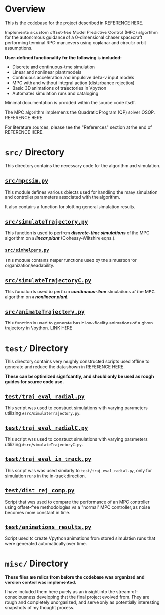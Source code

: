 # Overview
This is the codebase for the project described in REFERENCE HERE. 

Implements a custom offset-free Model Predictive Control (MPC) algortihm for the autonomous guidance of a 0-dimensional chaser spacecraft
performing terminal RPO manuevers using coplanar and circular orbit assumptions.

**User-defined functionality for the following is included:**
- Discrete and continuous-time simulation
- Linear and nonlinear plant models
- Continuous acceleration and impulsive delta-v input models
- MPC with and without integral action (disturbance rejection)
- Basic 3D animations of trajectories in Vpython
- Automated simulation runs and cataloging

Minimal documentation is provided within the source code itself.

The MPC algorithm implements the Quadratic Program (QP) solver OSQP. REFERENCE HERE

For literature sources, please see the  "References" section at the end of REFERENCE HERE.
# `src/` Directory
This directory contains the necessary code for the algorithm and simulation.

## [`src/mpcsim.py`](src/mcsim.py)
This module defines various objects used for handling the many simulation and controller parameters associated with the
algorithm.

It also contains a function for plotting general simulation results.

## [`src/simulateTrajectory.py`](src/simulateTrajectory.py)
This function is used to perfrom ***discrete-time simulations*** of the MPC algorithm on a ***linear plant*** (Clohessy-Wiltshire eqns.).

### [`src/simhelpers.py`](src/simhelpers.py)
This module contains helper functions used by the simulation for organization/readability.

## [`src/simulateTrajectoryC.py`](src/simulateTrajectoryC.py)
This function is used to perfrom ***continuous-time*** simulations of the MPC algorithm on a ***nonlinear plant***.

## [`src/animateTrajectory.py`](src/animateTrajectoryC.py)
This function is used to generate basic low-fidelity animations of a given trajectory in Vpython. LINK HERE

# `test/` Directory
This directory contains very roughly constructed scripts used offline to generate and reduce the data shown in REFERENCE HERE.

**These can be optimized signifcantly, and should only be used as rough guides for source code use.**

## [`test/traj_eval_radial.py`](test/traj_eval_radial.py)
This script was used to construct simulations with varying parameters utilizing `#src/simulateTrajectory.py`.

## [`test/traj_eval_radialC.py`](test/traj_eval_radialC.py)
This script was used to construct simulations with varying parameters utilizing `#src/simulateTrajectoryC.py`.

## [`test/traj_eval_in_track.py`](test/traj_eval_in_track.py)
This script was was used similarly to `test/traj_eval_radial.py`, only for simulation runs in the in-track direction. 

## [`test/dist_rej_comp.py`](src/simulateTrajectoryC.py)
Script that was used to compare the performance of an MPC controller using offset-free methodologies vs a "normal" MPC
controller, as noise becomes more constant in time.

## [`test/animations_results.py`](src/simulateTrajectoryC.py)
Script used to create Vpython animations from stored simulation runs that were generated automatically over time.

# `misc/` Directory
**These files are relics from before the codebase was organized and version control was implemented.**

I have included them here purely as an insight into the stream-of-consciousness developing that the final project evolved from. They are rough and completely unorganized,
and serve only as potentially interesting snapshots of my thought process. 
